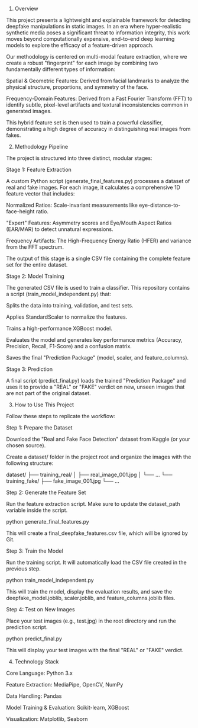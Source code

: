 
1. Overview

This project presents a lightweight and explainable framework for detecting deepfake manipulations in static images. In an era where hyper-realistic synthetic media poses a significant threat to information integrity, this work moves beyond computationally expensive, end-to-end deep learning models to explore the efficacy of a feature-driven approach.

Our methodology is centered on multi-modal feature extraction, where we create a robust "fingerprint" for each image by combining two fundamentally different types of information:

Spatial & Geometric Features: Derived from facial landmarks to analyze the physical structure, proportions, and symmetry of the face.

Frequency-Domain Features: Derived from a Fast Fourier Transform (FFT) to identify subtle, pixel-level artifacts and textural inconsistencies common in generated images.

This hybrid feature set is then used to train a powerful classifier, demonstrating a high degree of accuracy in distinguishing real images from fakes.

2. Methodology Pipeline

The project is structured into three distinct, modular stages:

Stage 1: Feature Extraction

A custom Python script (generate_final_features.py) processes a dataset of real and fake images. For each image, it calculates a comprehensive 1D feature vector that includes:

Normalized Ratios: Scale-invariant measurements like eye-distance-to-face-height ratio.

"Expert" Features: Asymmetry scores and Eye/Mouth Aspect Ratios (EAR/MAR) to detect unnatural expressions.

Frequency Artifacts: The High-Frequency Energy Ratio (HFER) and variance from the FFT spectrum.

The output of this stage is a single CSV file containing the complete feature set for the entire dataset.

Stage 2: Model Training

The generated CSV file is used to train a classifier. This repository contains a script (train_model_independent.py) that:

Splits the data into training, validation, and test sets.

Applies StandardScaler to normalize the features.

Trains a high-performance XGBoost model.

Evaluates the model and generates key performance metrics (Accuracy, Precision, Recall, F1-Score) and a confusion matrix.

Saves the final "Prediction Package" (model, scaler, and feature_columns).

Stage 3: Prediction

A final script (predict_final.py) loads the trained "Prediction Package" and uses it to provide a "REAL" or "FAKE" verdict on new, unseen images that are not part of the original dataset.

3. How to Use This Project

Follow these steps to replicate the workflow:


Step 1: Prepare the Dataset

Download the "Real and Fake Face Detection" dataset from Kaggle (or your chosen source).

Create a dataset/ folder in the project root and organize the images with the following structure:

dataset/
├── training_real/
│   ├── real_image_001.jpg
│   └── ...
└── training_fake/
    ├── fake_image_001.jpg
    └── ...


Step 2: Generate the Feature Set

Run the feature extraction script. Make sure to update the dataset_path variable inside the script.

python generate_final_features.py


This will create a final_deepfake_features.csv file, which will be ignored by Git.

Step 3: Train the Model

Run the training script. It will automatically load the CSV file created in the previous step.

python train_model_independent.py


This will train the model, display the evaluation results, and save the deepfake_model.joblib, scaler.joblib, and feature_columns.joblib files.

Step 4: Test on New Images

Place your test images (e.g., test.jpg) in the root directory and run the prediction script.

python predict_final.py


This will display your test images with the final "REAL" or "FAKE" verdict.

4. Technology Stack

Core Language: Python 3.x

Feature Extraction: MediaPipe, OpenCV, NumPy

Data Handling: Pandas

Model Training & Evaluation: Scikit-learn, XGBoost

Visualization: Matplotlib, Seaborn
